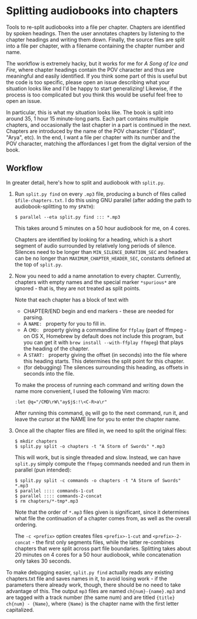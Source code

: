 # Splitting audiobooks into chapters

Tools to re-split audiobooks into a file per chapter. Chapters are identified by spoken headings. Then the user annotates chapters by listening to the chapter headings and writing them down. Finally, the source files are split into a file per chapter, with a filename containing the chapter number and name.

The workflow is extremely hacky, but it works for me for _A Song of Ice and Fire_, where chapter headings contain the POV character and thus are meaningful and easily identified. If you think some part of this is useful but the code is too specific, please open an issue describing what your situation looks like and I'd be happy to start generalizing! Likewise, if the process is too complicated but you think this would be useful feel free to open an issue.

In particular, this is what my situation looks like. The book is split into around 35, 1 hour 15 minute-long parts. Each part contains multiple chapters, and occasionally the last chapter in a part is continued in the next. Chapters are introduced by the name of the POV character ("Eddard", "Arya", etc). In the end, I want a file per chapter with its number and the POV character, matching the affordances I get from the digital version of the book.

## Workflow

In greater detail, here's how to split and audiobook with `split.py`.

1. Run `split.py find` on every `.mp3` file, producing a bunch of files called `$file-chapters.txt`. I do this using GNU parallel (after adding the path to audiobook-splitting to my `$PATH`):
    ```
    $ parallel --eta split.py find ::: *.mp3
    ```

    This takes around 5 minutes on a 50 hour audiobook for me, on 4 cores.

    Chapters are identified by looking for a heading, which is a short segment of audio surrounded by relatively long periods of silence. Silences need to be longer than `MIN_SILENCE_DURATION_SEC` and headers can be no longer than `MAXIMUM_CHAPTER_HEADER_SEC`, constants defined at the top of `split.py`.
2. Now you need to add a name annotation to every chapter. Currently, chapters with empty names and the special marker `*spurious*` are ignored - that is, they are not treated as split points.

    Note that each chapter has a block of text with
    * CHAPTER/END begin and end markers - these are needed for parsing.
    * A `NAME: ` property for you to fill in.
    * A `CMD: ` property giving a commandline for `ffplay` (part of ffmpeg - on OS X, Homebrew by default does not include this program, but you can get it with `brew install --with-ffplay ffmpeg`) that plays the heading of the chapter.
    * A `START: ` property giving the offset (in seconds) into the file where this heading starts. This determines the split point for this chapter.
    * (for debugging) The silences surrounding this heading, as offsets in seconds into the file.

    To make the process of running each command and writing down the name more convenient, I used the following Vim macro:

    `:let @q="/CMD\rW\"ay$j$:!\<C-R>a\r"`

    After running this command, `@q` will go to the next command, run it, and leave the cursor at the NAME line for you to enter the chapter name.
3. Once all the chapter files are filled in, we need to split the original files:

   ```
   $ mkdir chapters
   $ split.py split -o chapters -t "A Storm of Swords" *.mp3
   ```

   This will work, but is single threaded and slow. Instead, we can have `split.py` simply compute the `ffmpeg` commands needed and run them in parallel (pun intended):

   ```
   $ split.py split -c commands -o chapters -t "A Storm of Swords" *.mp3
   $ parallel :::: commands-1-cut
   $ parallel :::: commands-2-concat
   $ rm chapters/*-tmp*.mp3
   ```

   Note that the order of `*.mp3` files given is significant, since it determines what file the continuation of a chapter comes from, as well as the overall ordering.

   The `-c <prefix>` option creates files `<prefix>-1-cut` and `<prefix>-2-concat` - the first only segments files, while the latter re-combines chapters that were split across part file boundaries. Splitting takes about 20 minutes on 4 cores for a 50 hour audiobook, while concatenation only takes 30 seconds.

To make debugging easier, `split.py find` actually reads any existing chapters.txt file and saves names in it, to avoid losing work - if the parameters there already work, though, there should be no need to take advantage of this. The output `mp3` files are named `ch{num}-{name}.mp3` and are tagged with a track number (the same num) and are titled `{title} ch{num} - {Name}`, where `{Name}` is the chapter name with the first letter capitalized.
